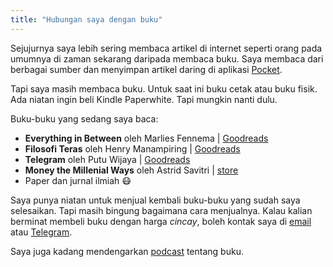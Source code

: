 ```yaml
---
title: "Hubungan saya dengan buku"
---
```


Sejujurnya saya lebih sering membaca artikel di internet seperti orang pada umumnya di zaman sekarang daripada membaca buku. Saya membaca dari berbagai sumber dan menyimpan artikel daring di aplikasi [Pocket](https://getpocket.com/@f03A6g7ad4675T44c3peW73p98T5dm0l469B2ek010zcQ9n2fR893gd4iW8dgemn).

Tapi saya masih membaca buku. Untuk saat ini buku cetak atau buku fisik. Ada niatan ingin beli Kindle Paperwhite. Tapi mungkin nanti dulu.

Buku-buku yang sedang saya baca:

- **Everything in Between** oleh Marlies Fennema | [Goodreads](https://www.goodreads.com/book/show/44594666-everything-in-between)
- **Filosofi Teras** oleh Henry Manampiring | [Goodreads](https://www.goodreads.com/book/show/42861019-filosofi-teras)
- **Telegram** oleh Putu Wijaya | [Goodreads](https://www.goodreads.com/book/show/2310646.Telegram)
- **Money the Millenial Ways** oleh Astrid Savitri | [store](https://mizanstore.com/money_the_millenial_ways_68437)
- Paper dan jurnal ilmiah :mask:

Saya punya niatan untuk menjual kembali buku-buku yang sudah saya selesaikan. Tapi masih bingung bagaimana cara menjualnya. Kalau kalian berminat membeli buku dengan harga *cincay*, boleh kontak saya di [email](mailto:andiherlan@pm.me) atau [Telegram](https://t.me/akherlan).

Saya juga kadang mendengarkan [podcast](../podcast-buku-langganan/) tentang buku.
